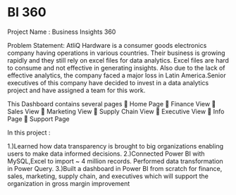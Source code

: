 #  BI 360
Project Name : Business Insights 360

Problem Statement:
AtliQ Hardware is a consumer goods electronics company having operations in various countries. Their business is growing rapidly and they still rely on excel files for data analytics. Excel files are hard to consume and not effective in generating insights. Also due to the lack of effective analytics, the company faced a major loss in Latin America.Senior executives of this company have decided to invest in a data analytics project and have assigned a team for this work.

This Dashboard contains several pages
🔸 Home Page
🔸 Finance View
🔸 Sales View
🔸 Marketing View
🔸 Supply Chain View
🔸 Executive View
🔸 Info Page
🔸 Support Page

In this project :                                      

1.)Learned how data transparency is brought to big organizations enabling users to make data informed decisions.
2.)Connected Power BI with MySQL,Excel to import ~ 4 million records. Performed data transformation in Power Query.
3.)Built a dashboard in Power BI from scratch for finance, sales, marketing, supply chain, and executives which will support the organization in gross margin improvement
